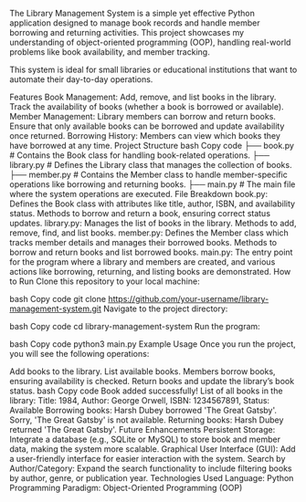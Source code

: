 The Library Management System is a simple yet effective Python application designed to manage book records and handle member borrowing and returning activities. This project showcases my understanding of object-oriented programming (OOP), handling real-world problems like book availability, and member tracking.

This system is ideal for small libraries or educational institutions that want to automate their day-to-day operations.

Features
Book Management:
Add, remove, and list books in the library.
Track the availability of books (whether a book is borrowed or available).
Member Management:
Library members can borrow and return books.
Ensure that only available books can be borrowed and update availability once returned.
Borrowing History:
Members can view which books they have borrowed at any time.
Project Structure
bash
Copy code
├── book.py           # Contains the Book class for handling book-related operations.
├── library.py        # Defines the Library class that manages the collection of books.
├── member.py         # Contains the Member class to handle member-specific operations like borrowing and returning books.
├── main.py           # The main file where the system operations are executed.
File Breakdown
book.py:
Defines the Book class with attributes like title, author, ISBN, and availability status.
Methods to borrow and return a book, ensuring correct status updates.
library.py:
Manages the list of books in the library.
Methods to add, remove, find, and list books.
member.py:
Defines the Member class which tracks member details and manages their borrowed books.
Methods to borrow and return books and list borrowed books.
main.py:
The entry point for the program where a library and members are created, and various actions like borrowing, returning, and listing books are demonstrated.
How to Run
Clone this repository to your local machine:

bash
Copy code
git clone https://github.com/your-username/library-management-system.git
Navigate to the project directory:

bash
Copy code
cd library-management-system
Run the program:

bash
Copy code
python3 main.py
Example Usage
Once you run the project, you will see the following operations:

Add books to the library.
List available books.
Members borrow books, ensuring availability is checked.
Return books and update the library’s book status.
bash
Copy code
Book added successfully!
List of all books in the library:
Title: 1984, Author: George Orwell, ISBN: 1234567891, Status: Available
Borrowing books:
Harsh Dubey borrowed 'The Great Gatsby'.
Sorry, 'The Great Gatsby' is not available.
Returning books:
Harsh Dubey returned 'The Great Gatsby'.
Future Enhancements
Persistent Storage: Integrate a database (e.g., SQLite or MySQL) to store book and member data, making the system more scalable.
Graphical User Interface (GUI): Add a user-friendly interface for easier interaction with the system.
Search by Author/Category: Expand the search functionality to include filtering books by author, genre, or publication year.
Technologies Used
Language: Python
Programming Paradigm: Object-Oriented Programming (OOP)
